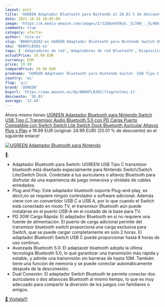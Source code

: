 ```yaml
---
layout: post
title: 'UGREEN Adaptador Bluetooth para Nintendo al 20.01 % de descuento'
date: 2021-10-20 10:05:09
image: 'https://m.media-amazon.com/images/I/31GBa4VX9yS._SL500_._SL400_.jpg'
comments: true
category: ofertas
author: 'tole.es'
slug: 'B08H7LB382-es UGREEN Adaptador Bluetooth para Nintendo Switch USB Tipo C...'
sku: 'B08H7LB382-es'
tags: [ 'Adaptadores de red','Adaptadores de red Bluetooth','Dispositivos de red','Informática','nintendo','ugreen', ]
actualPrice: 19.99 EUR
currency: EUR
price: 19.99
comparePrice: 24.99 EUR
prodname: 'UGREEN Adaptador Bluetooth para Nintendo Switch  USB Tipo C Transmisor Audio Bluetooth 5.0 con PD Carga Puerto Compatible con Switch  Switch Lite  Switch Dock  Bluetooth Auricular Altavoz  Plug y Play'
country: 'es'
flag: '🇪🇸'
brand: 'UGREEN'
buyurl: 'https://www.amazon.es/dp/B08H7LB382/?tag=tolees-21'
descuento: '20.01'
average: '22.49'
---
```


Ahora mismo tienes [UGREEN Adaptador Bluetooth para Nintendo Switch  USB Tipo C Transmisor Audio Bluetooth 5.0 con PD Carga Puerto Compatible con Switch  Switch Lite  Switch Dock  Bluetooth Auricular Altavoz  Plug y Play](https://www.amazon.es/dp/B08H7LB382/?tag=tolees-21) a 19.99 EUR (original: 24.99 EUR) (20.01 %  de descuento) en el siguiente enlace!

[![UGREEN Adaptador Bluetooth para Nintendo](https://m.media-amazon.com/images/I/31GBa4VX9yS._SL500_._SL400_.jpg)](https://www.amazon.es/dp/B08H7LB382/?tag=tolees-21)

🔎:

- Adaptador Bluetooth para Switch: UGREEN USB Tipo C transmisor bluetooth está diseñado especialmente para Nintendo Switch/Switch Lite/Switch Dock. Conéctate a tus auriculares o altavoz Bluetooth para disfrutar de una experiencia de juego inmersiva y olvídate de cables enredados.
- Plug and Play: Este adaptador bluetooth soporte Plug-and-play, es decir,no se requiere ningún controlador o software adicional. Además viene con un convertidor USB C a USB A, por lo que cuando el Switch está conectado en modo TV, el transmisor Bluetooth aún puede instalarse en el puerto USB-A en el costado de la base para TV.
- PD 30W Carga Rápida: El adaptador Bluetooth en sí no requiere una fuente de alimentación. El puerto de carga adicional permite del transmisor bluetooth switch proporciona una carga exclusiva para Switch, que se puede cargar completamente en solo 2 horas. El adaptador Bluetooth Switch USB C puede proporcionar hasta 8 horas de uso continuo.
- Avanzada Bluetooth 5.0: El adaptaodr bluetooth adopta la última tecnología Bluetooth 5.0, lo que garantizar una transmisión más rápida y estable, y admite una transmisión sin barreras de hasta 10M. También tiene una función de memoria y se puede conectar automáticamente después de la desconexión.
- Dual Conexión: El adaptador Switch Bluetooth te permite conectar dos auriculares o dos altavoces Bluetooth al mismo tiempo, lo que es muy adecuado para compartir la diversión de los juegos con familiares o amigos.

[🛒 Visítala!!!](https://www.amazon.es/dp/B08H7LB382/?tag=tolees-21)
